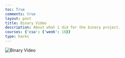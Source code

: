 ```yaml
---
toc: True
comments: true
layout: post
title: Binary Video
description: About what i did for the binary project. 
courses: {'csa': {'week': 16}}
type: hacks
---
```


![Binary Video](video-8.png)